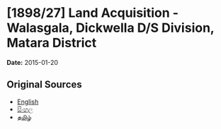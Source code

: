 # [1898/27] Land Acquisition - Walasgala, Dickwella D/S Division, Matara District

**Date:** 2015-01-20

## Original Sources

- [English](https://documents.gov.lk/view/extra-gazettes/2015/1/1898-27_E.pdf)
- [සිංහල](https://documents.gov.lk/view/extra-gazettes/2015/1/1898-27_S.pdf)
- [தமிழ்](https://documents.gov.lk/view/extra-gazettes/2015/1/1898-27_T.pdf)
